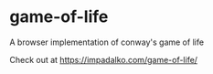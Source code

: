 # game-of-life

A browser implementation of conway's game of life

Check out at https://impadalko.com/game-of-life/
